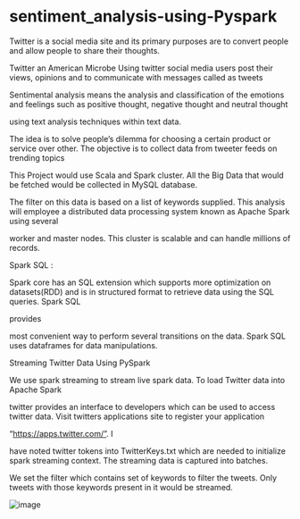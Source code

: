 # sentiment_analysis-using-Pyspark

Twitter is a social media site and its primary purposes are to convert people and allow people to share their thoughts.

Twitter an American Microbe Using twitter social media users post their views, opinions and to communicate with messages called as tweets

Sentimental analysis means the analysis and classification of the emotions and feelings such as positive thought, negative thought and neutral thought 

using text analysis techniques within text data.

The idea is to solve people’s dilemma for choosing a certain product or service over other. The objective is to collect data from tweeter feeds on trending topics

This Project would use Scala and Spark cluster. All the Big Data that would be fetched would be collected in MySQL database. 

The filter on this data is based on a list of keywords supplied. This analysis will employee a distributed data processing system known as Apache Spark using several 

worker and master nodes. This cluster is scalable and can handle millions of records.

 Spark SQL :
 
Spark core has an SQL extension which supports more optimization on datasets(RDD) and is in structured format to retrieve data using the SQL queries. Spark SQL 

provides

most convenient way to perform several transitions on the data. Spark SQL  uses dataframes for data manipulations. 

Streaming Twitter Data Using PySpark

We use spark streaming to stream live spark data. To load Twitter data into Apache Spark

twitter provides an interface to developers which can be used to access twitter data. Visit twitters applications site to register your application 

“https://apps.twitter.com/”. I

have noted twitter tokens into TwitterKeys.txt which are needed to initialize spark streaming context. The streaming data is captured into batches. 

We set the filter which contains set of keywords to filter the tweets. Only tweets with those keywords present in it would be streamed.

![image](https://user-images.githubusercontent.com/120237181/229187905-0ba36268-d7e0-4041-9ac7-420830fc8c94.png)

